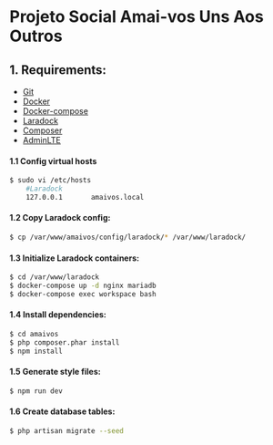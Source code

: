 # Projeto Social Amai-vos Uns Aos Outros

## 1. Requirements:
* [Git](https://git-scm.com/downloads) 
* [Docker](https://docs.docker.com/engine/installation/linux/ubuntulinux) 
* [Docker-compose](https://docs.docker.com/compose/install)
* [Laradock](https://laradock.io)
* [Composer](https://getcomposer.org/download)
* [AdminLTE](https://github.com/ColorlibHQ/AdminLTE)
#### 1.1 Config virtual hosts

```sh
$ sudo vi /etc/hosts
    #Laradock
    127.0.0.1       amaivos.local
```

#### 1.2 Copy Laradock config:

```sh
$ cp /var/www/amaivos/config/laradock/* /var/www/laradock/
```
#### 1.3 Initialize Laradock containers:
```sh
$ cd /var/www/laradock
$ docker-compose up -d nginx mariadb
$ docker-compose exec workspace bash
```

#### 1.4 Install dependencies:
```sh
$ cd amaivos
$ php composer.phar install
$ npm install
```

#### 1.5 Generate style files:
```sh
$ npm run dev
```

#### 1.6 Create database tables:
```sh
$ php artisan migrate --seed
```
